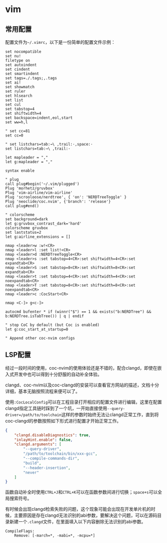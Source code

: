 # vim

## 常用配置

配置文件为`~/.vimrc`，以下是一份简单的配置文件示例：

```shell
set nocompatible
set nu!
filetype on
set autoindent
set cindent
set smartindent
set tags=./.tags;,.tags
set ai!
set showmatch
set ruler
set hlsearch
set list
set cul
set tabstop=4
set shiftwidth=4
set backspace=indent,eol,start
set ww=h,l

" set cc=81
set cc=0

" set listchars=tab:→\ ,trail:·,space:·
set listchars=tab:→\ ,trail:·

let mapleader = ","
let g:mapleader = ","

syntax enable

" plug
call plug#begin('~/.vim/plugged')
Plug 'morhetz/gruvbox'
Plug 'vim-airline/vim-airline'
Plug 'scrooloose/nerdtree', { 'on': 'NERDTreeToggle' }
Plug 'neoclide/coc.nvim', {'branch': 'release'}
call plug#end()

" colorscheme
set background=dark
let g:gruvbox_contrast_dark='hard'
colorscheme gruvbox
set laststatus=2
let g:airline_extensions = []

nmap <leader>w :w!<CR>
nmap <leader>l :set list!<CR>
nmap <leader>d :NERDTreeToggle<CR>
nmap <leader>s :set tabstop=4<CR>:set shiftwidth=4<CR>:set expandtab<CR>
nmap <leader>S :set tabstop=8<CR>:set shiftwidth=8<CR>:set expandtab<CR>
nmap <leader>t :set tabstop=4<CR>:set shiftwidth=4<CR>:set noexpandtab<CR>
nmap <leader>T :set tabstop=8<CR>:set shiftwidth=8<CR>:set noexpandtab<CR>
nmap <leader>c :CocStart<CR>

nmap <C-]> g<c-]>

autocmd bufenter * if (winnr("$") == 1 && exists("b:NERDTree") && b:NERDTree.isTabTree()) | q | endif

" stop CoC by default (but Coc is enabled)
let g:coc_start_at_startup=0

" Append other coc-nvim configs
```

## LSP配置

经过一段时间的使用，coc-nvim的使用体验还是不错的，配合clangd，即使在嵌入式开发中也可以得到十分舒服的自动补全体验。

clangd、coc-nvim以及coc-clangd的安装可以查看官方网站的描述，文档十分详细，基本无脑按照流程来便可以了。

使用`:CocLocalConfig`可以在工程目录打开相应的配置文件进行编辑，这里在配置clangd指定工具链时踩到了一个坑，一开始直接使用`--query-driver=/path/to/toolchain`这样的参数时始终无法让clangd正常工作，直到将coc-clangd的参数按照如下形式进行配置才开始正常工作。

```json
{
    "clangd.disableDiagnostics": true,
    "inlayHint.enable": false,
    "clangd.arguments": [
        "--query-driver",
        "/path/to/toolchain/bin/xxx-gcc",
        "--compile-commands-dir",
        "build",
        "--header-insertion",
        "never"
    ]
}
```

函数自动补全时使用`CTRL+J`和`CTRL+K`可以在函数参数间进行切换；`space+s`可以全局搜索符号。

有时候会出现clangd检索失败的问题，这个现象可能会出现在开发单片机的时候，主要原因是存在clangd无法识别的abi参数，要解决这个问题，可以在源码目录新建一个`.clangd`文件，在里面填入以下内容删除无法识别的abi参数。

```
CompileFlags:
    Remove: [-march=*, -mabi=*, -mcpu=*]
```
